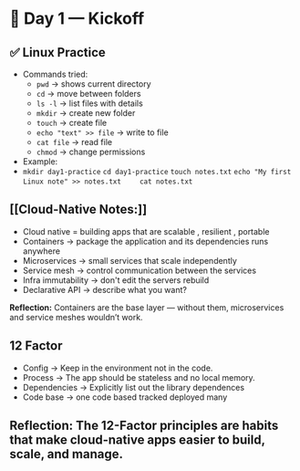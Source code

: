 
# 📅 Day 1 — Kickoff


## ✅ Linux Practice
- Commands tried:
  - `pwd` → shows current directory
  - `cd` → move between folders
  - `ls -l` → list files with details
  - `mkdir` → create new folder
  - `touch` → create file
  - `echo "text" >> file` → write to file
  - `cat file` → read file
  - `chmod` → change permissions
- Example:
-
	`mkdir day1-practice`
     `cd day1-practice`
     `touch notes.txt`
    `echo "My first Linux note" >> notes.txt`
  `    cat notes.txt`
  
## [[Cloud-Native Notes:]]

 - Cloud native = building apps that are scalable , resilient , portable
 - Containers -> package the application and its dependencies runs anywhere
 - Microservices -> small services that scale independently 
 - Service mesh -> control communication between the services
 - Infra immutability -> don't edit the servers rebuild
 - Declarative API -> describe what you want?

**Reflection:** Containers are the base layer — without them, microservices and service meshes wouldn’t work.

 ## 12 Factor 

- Config -> Keep in the environment not in the code.
- Process -> The app  should be stateless and no local memory. 
- Dependencies -> Explicitly list out the  library dependences   
- Code base -> one code based tracked deployed many


**Reflection:** The 12-Factor principles are habits that make cloud-native apps easier to build, scale, and manage.
-